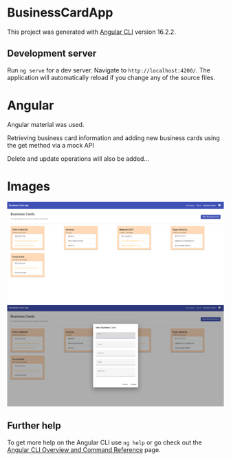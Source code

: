 # BusinessCardApp

This project was generated with [Angular CLI](https://github.com/angular/angular-cli) version 16.2.2.

## Development server

Run `ng serve` for a dev server. Navigate to `http://localhost:4200/`. The application will automatically reload if you change any of the source files.

# Angular

Angular material was used.

Retrieving business card information and adding new business cards using the get method via a mock API

Delete and update operations will also be added...

#

  
# Images

![](business-card-app-img.png)
![](modal-img.png)



## Further help

To get more help on the Angular CLI use `ng help` or go check out the [Angular CLI Overview and Command Reference](https://angular.io/cli) page.
